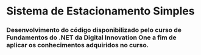 # Sistema de Estacionamento Simples

### Desenvolvimento do código disponibilizado pelo curso de Fundamentos do .NET da Digital Innovation One a fim de aplicar os conhecimentos adquiridos no curso.
